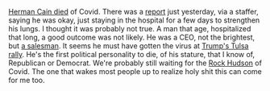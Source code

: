 <a href="https://www.axios.com/herman-dies-coronavirus-5af21554-24dc-48a9-ab21-b750465aff4e.html">Herman Cain died</a> of Covid. There was a <a href="https://www.wxyz.com/news/national/coronavirus/herman-cain-receiving-oxygen-recovering-from-covid-19-in-hospital">report</a> just yesterday, via a staffer, saying he was okay, just staying in the hospital for a few days to strengthen his lungs. I thought it was probably not true. A man that age, hospitalized that long, a good outcome was not likely. He was a CEO, not the brightest, but <a href="https://www.youtube.com/watch?v=Oxxjd76hLi8">a salesman</a>. It seems he must have gotten the virus at <a href="https://time.com/5865890/oklahoma-covid-19-trump-tulsa-rally/">Trump's Tulsa rally</a>. He's the first political personality to die, of his stature, that I know of, Republican or Democrat. We're probably still waiting for the <a href="https://en.wikipedia.org/wiki/Rock_Hudson#Illness_and_death">Rock Hudson</a> of Covid. The one that wakes most people up to realize holy shit this can come for me too.
